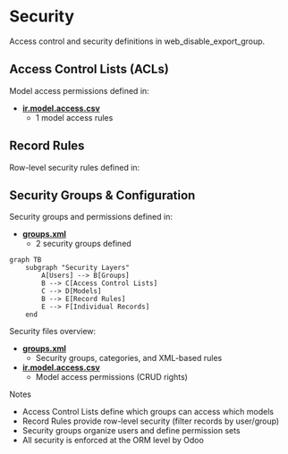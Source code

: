 # Security

Access control and security definitions in web_disable_export_group.

## Access Control Lists (ACLs)

Model access permissions defined in:
- **[ir.model.access.csv](../web_disable_export_group/security/ir.model.access.csv)**
  - 1 model access rules

## Record Rules

Row-level security rules defined in:

## Security Groups & Configuration

Security groups and permissions defined in:
- **[groups.xml](../web_disable_export_group/security/groups.xml)**
  - 2 security groups defined

```mermaid
graph TB
    subgraph "Security Layers"
        A[Users] --> B[Groups]
        B --> C[Access Control Lists]
        C --> D[Models]
        B --> E[Record Rules]
        E --> F[Individual Records]
    end
```

Security files overview:
- **[groups.xml](../web_disable_export_group/security/groups.xml)**
  - Security groups, categories, and XML-based rules
- **[ir.model.access.csv](../web_disable_export_group/security/ir.model.access.csv)**
  - Model access permissions (CRUD rights)

Notes
- Access Control Lists define which groups can access which models
- Record Rules provide row-level security (filter records by user/group)
- Security groups organize users and define permission sets
- All security is enforced at the ORM level by Odoo
